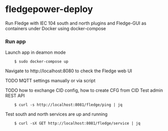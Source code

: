 # fledgepower-deploy
Run Fledge with IEC 104 south and north plugins and Fledge-GUI as containers under Docker using docker-compose

### Run app

Launch app in deamon mode 
```
    $ sudo docker-compose up 
```
Navigate to http://localhost:8080 to check the Fledge web UI

TODO MQTT settings manually or via script

TODO how to exchange CID config, how to create CFG from CID
Test admin REST API
```
    $ curl -s http://localhost:8081/fledge/ping | jq
```
Test south and north services are up and running
```
    $ curl -sX GET http://localhost:8081/fledge/service | jq
```
